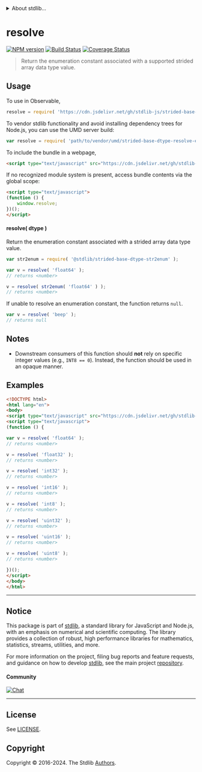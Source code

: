 <!--

@license Apache-2.0

Copyright (c) 2021 The Stdlib Authors.

Licensed under the Apache License, Version 2.0 (the "License");
you may not use this file except in compliance with the License.
You may obtain a copy of the License at

   http://www.apache.org/licenses/LICENSE-2.0

Unless required by applicable law or agreed to in writing, software
distributed under the License is distributed on an "AS IS" BASIS,
WITHOUT WARRANTIES OR CONDITIONS OF ANY KIND, either express or implied.
See the License for the specific language governing permissions and
limitations under the License.

-->


<details>
  <summary>
    About stdlib...
  </summary>
  <p>We believe in a future in which the web is a preferred environment for numerical computation. To help realize this future, we've built stdlib. stdlib is a standard library, with an emphasis on numerical and scientific computation, written in JavaScript (and C) for execution in browsers and in Node.js.</p>
  <p>The library is fully decomposable, being architected in such a way that you can swap out and mix and match APIs and functionality to cater to your exact preferences and use cases.</p>
  <p>When you use stdlib, you can be absolutely certain that you are using the most thorough, rigorous, well-written, studied, documented, tested, measured, and high-quality code out there.</p>
  <p>To join us in bringing numerical computing to the web, get started by checking us out on <a href="https://github.com/stdlib-js/stdlib">GitHub</a>, and please consider <a href="https://opencollective.com/stdlib">financially supporting stdlib</a>. We greatly appreciate your continued support!</p>
</details>

# resolve

[![NPM version][npm-image]][npm-url] [![Build Status][test-image]][test-url] [![Coverage Status][coverage-image]][coverage-url] <!-- [![dependencies][dependencies-image]][dependencies-url] -->

> Return the enumeration constant associated with a supported strided array data type value.

<!-- Section to include introductory text. Make sure to keep an empty line after the intro `section` element and another before the `/section` close. -->

<section class="intro">

</section>

<!-- /.intro -->

<!-- Package usage documentation. -->



<section class="usage">

## Usage

To use in Observable,

```javascript
resolve = require( 'https://cdn.jsdelivr.net/gh/stdlib-js/strided-base-dtype-resolve-enum@v0.2.1-umd/browser.js' )
```

To vendor stdlib functionality and avoid installing dependency trees for Node.js, you can use the UMD server build:

```javascript
var resolve = require( 'path/to/vendor/umd/strided-base-dtype-resolve-enum/index.js' )
```

To include the bundle in a webpage,

```html
<script type="text/javascript" src="https://cdn.jsdelivr.net/gh/stdlib-js/strided-base-dtype-resolve-enum@v0.2.1-umd/browser.js"></script>
```

If no recognized module system is present, access bundle contents via the global scope:

```html
<script type="text/javascript">
(function () {
    window.resolve;
})();
</script>
```

#### resolve( dtype )

Return the enumeration constant associated with a strided array data type value.

```javascript
var str2enum = require( '@stdlib/strided-base-dtype-str2enum' );

var v = resolve( 'float64' );
// returns <number>

v = resolve( str2enum( 'float64' ) );
// returns <number>
```

If unable to resolve an enumeration constant, the function returns `null`.

```javascript
var v = resolve( 'beep' );
// returns null
```

</section>

<!-- /.usage -->

<!-- Package usage notes. Make sure to keep an empty line after the `section` element and another before the `/section` close. -->

<section class="notes">

## Notes

-   Downstream consumers of this function should **not** rely on specific integer values (e.g., `INT8 == 0`). Instead, the function should be used in an opaque manner.

</section>

<!-- /.notes -->

<!-- Package usage examples. -->

<section class="examples">

## Examples

<!-- eslint no-undef: "error" -->

```html
<!DOCTYPE html>
<html lang="en">
<body>
<script type="text/javascript" src="https://cdn.jsdelivr.net/gh/stdlib-js/strided-base-dtype-resolve-enum@v0.2.1-umd/browser.js"></script>
<script type="text/javascript">
(function () {

var v = resolve( 'float64' );
// returns <number>

v = resolve( 'float32' );
// returns <number>

v = resolve( 'int32' );
// returns <number>

v = resolve( 'int16' );
// returns <number>

v = resolve( 'int8' );
// returns <number>

v = resolve( 'uint32' );
// returns <number>

v = resolve( 'uint16' );
// returns <number>

v = resolve( 'uint8' );
// returns <number>

})();
</script>
</body>
</html>
```

</section>

<!-- /.examples -->

<!-- Section to include cited references. If references are included, add a horizontal rule *before* the section. Make sure to keep an empty line after the `section` element and another before the `/section` close. -->

<section class="references">

</section>

<!-- /.references -->

<!-- Section for related `stdlib` packages. Do not manually edit this section, as it is automatically populated. -->

<section class="related">

</section>

<!-- /.related -->

<!-- Section for all links. Make sure to keep an empty line after the `section` element and another before the `/section` close. -->


<section class="main-repo" >

* * *

## Notice

This package is part of [stdlib][stdlib], a standard library for JavaScript and Node.js, with an emphasis on numerical and scientific computing. The library provides a collection of robust, high performance libraries for mathematics, statistics, streams, utilities, and more.

For more information on the project, filing bug reports and feature requests, and guidance on how to develop [stdlib][stdlib], see the main project [repository][stdlib].

#### Community

[![Chat][chat-image]][chat-url]

---

## License

See [LICENSE][stdlib-license].


## Copyright

Copyright &copy; 2016-2024. The Stdlib [Authors][stdlib-authors].

</section>

<!-- /.stdlib -->

<!-- Section for all links. Make sure to keep an empty line after the `section` element and another before the `/section` close. -->

<section class="links">

[npm-image]: http://img.shields.io/npm/v/@stdlib/strided-base-dtype-resolve-enum.svg
[npm-url]: https://npmjs.org/package/@stdlib/strided-base-dtype-resolve-enum

[test-image]: https://github.com/stdlib-js/strided-base-dtype-resolve-enum/actions/workflows/test.yml/badge.svg?branch=v0.2.1
[test-url]: https://github.com/stdlib-js/strided-base-dtype-resolve-enum/actions/workflows/test.yml?query=branch:v0.2.1

[coverage-image]: https://img.shields.io/codecov/c/github/stdlib-js/strided-base-dtype-resolve-enum/main.svg
[coverage-url]: https://codecov.io/github/stdlib-js/strided-base-dtype-resolve-enum?branch=main

<!--

[dependencies-image]: https://img.shields.io/david/stdlib-js/strided-base-dtype-resolve-enum.svg
[dependencies-url]: https://david-dm.org/stdlib-js/strided-base-dtype-resolve-enum/main

-->

[chat-image]: https://img.shields.io/gitter/room/stdlib-js/stdlib.svg
[chat-url]: https://app.gitter.im/#/room/#stdlib-js_stdlib:gitter.im

[stdlib]: https://github.com/stdlib-js/stdlib

[stdlib-authors]: https://github.com/stdlib-js/stdlib/graphs/contributors

[umd]: https://github.com/umdjs/umd
[es-module]: https://developer.mozilla.org/en-US/docs/Web/JavaScript/Guide/Modules

[deno-url]: https://github.com/stdlib-js/strided-base-dtype-resolve-enum/tree/deno
[deno-readme]: https://github.com/stdlib-js/strided-base-dtype-resolve-enum/blob/deno/README.md
[umd-url]: https://github.com/stdlib-js/strided-base-dtype-resolve-enum/tree/umd
[umd-readme]: https://github.com/stdlib-js/strided-base-dtype-resolve-enum/blob/umd/README.md
[esm-url]: https://github.com/stdlib-js/strided-base-dtype-resolve-enum/tree/esm
[esm-readme]: https://github.com/stdlib-js/strided-base-dtype-resolve-enum/blob/esm/README.md
[branches-url]: https://github.com/stdlib-js/strided-base-dtype-resolve-enum/blob/main/branches.md

[stdlib-license]: https://raw.githubusercontent.com/stdlib-js/strided-base-dtype-resolve-enum/main/LICENSE

</section>

<!-- /.links -->
